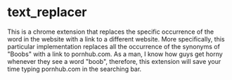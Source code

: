 # text_replacer
This is a chrome extension that replaces the specific occurrence of the word in the website with a link to a different website. More specifically, this particular implementation replaces all the occurrence of the synonyms of "Boobs" with a link to pornhub.com. As a man, I know how guys get horny whenever they see a word "boob", therefore, this extension will save your time typing pornhub.com in the searching bar.

